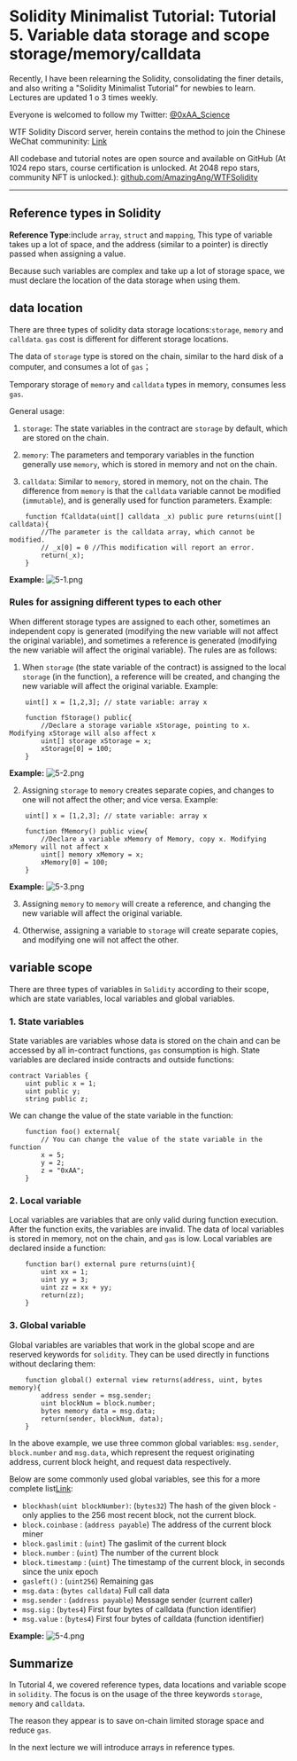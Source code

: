 # Solidity Minimalist Tutorial: Tutorial 5. Variable data storage and scope storage/memory/calldata

Recently, I have been relearning the Solidity, consolidating the finer details, and also writing a "Solidity Minimalist Tutorial" for newbies to learn. Lectures are updated 1 o 3 times weekly. 

Everyone is welcomed to follow my Twitter: [@0xAA_Science](https://twitter.com/0xAA_Science)

WTF Solidity Discord server, herein contains the method to join the Chinese WeChat communinity: [Link](https://discord.gg/5akcruXrsk)

All codebase and tutorial notes are open source and available on GitHub (At 1024 repo stars, course certification is unlocked. At 2048 repo stars, community NFT is unlocked.): [github.com/AmazingAng/WTFSolidity](https://github.com/AmazingAng/WTFSolidity)

-----

## Reference types in Solidity
**Reference Type**:include `array`, `struct` and `mapping`, This type of variable takes up a lot of space, and the address (similar to a pointer) is directly passed when assigning a value. 

Because such variables are complex and take up a lot of storage space, we must declare the location of the data storage when using them.

## data location
There are three types of solidity data storage locations:`storage`, `memory` and `calldata`. `gas` cost is different for different storage locations. 

The data of `storage` type is stored on the chain, similar to the hard disk of a computer, and consumes a lot of `gas`；

Temporary storage of `memory` and `calldata` types in memory, consumes less `gas`. 

General usage:

1. `storage`: The state variables in the contract are `storage` by default, which are stored on the chain. 

2. `memory`: The parameters and temporary variables in the function generally use `memory`, which is stored in memory and not on the chain. 

3. `calldata`: Similar to `memory`, stored in memory, not on the chain. The difference from `memory` is that the `calldata` variable cannot be modified (`immutable`), and is generally used for function parameters. Example:

```solidity
    function fCalldata(uint[] calldata _x) public pure returns(uint[] calldata){
        //The parameter is the calldata array, which cannot be modified.
        // _x[0] = 0 //This modification will report an error.
        return(_x);
    }
```
**Example:**
![5-1.png](./img/5-1.png)

### Rules for assigning different types to each other
When different storage types are assigned to each other, sometimes an independent copy is generated (modifying the new variable will not affect the original variable), and sometimes a reference is generated (modifying the new variable will affect the original variable). The rules are as follows:

1. When `storage` (the state variable of the contract) is assigned to the local `storage` (in the function), a reference will be created, and changing the new variable will affect the original variable. Example:
```solidity
    uint[] x = [1,2,3]; // state variable: array x

    function fStorage() public{
        //Declare a storage variable xStorage, pointing to x. Modifying xStorage will also affect x
        uint[] storage xStorage = x;
        xStorage[0] = 100;
    }
```
**Example:**
![5-2.png](./img/5-2.png)

2. Assigning `storage` to `memory` creates separate copies, and changes to one will not affect the other; and vice versa. Example:
```solidity
    uint[] x = [1,2,3]; // state variable: array x
    
    function fMemory() public view{
        //Declare a variable xMemory of Memory, copy x. Modifying xMemory will not affect x
        uint[] memory xMemory = x;
        xMemory[0] = 100;
    }
```
**Example:**
![5-3.png](./img/5-3.png)

3. Assigning `memory` to `memory` will create a reference, and changing the new variable will affect the original variable.

4. Otherwise, assigning a variable to `storage` will create separate copies, and modifying one will not affect the other.

## variable scope
There are three types of variables in `Solidity` according to their scope, which are state variables, local variables and global variables.
### 1. State variables
State variables are variables whose data is stored on the chain and can be accessed by all in-contract functions, `gas` consumption is high. 
State variables are declared inside contracts and outside functions:
```solidity
contract Variables {
    uint public x = 1;
    uint public y;
    string public z;
```

We can change the value of the state variable in the function:
```solidity
    function foo() external{
        // You can change the value of the state variable in the function
        x = 5;
        y = 2;
        z = "0xAA";
    }
```

### 2. Local variable
Local variables are variables that are only valid during function execution. After the function exits, the variables are invalid. The data of local variables is stored in memory, not on the chain, and `gas` is low. 
Local variables are declared inside a function:
```solidity
    function bar() external pure returns(uint){
        uint xx = 1;
        uint yy = 3;
        uint zz = xx + yy;
        return(zz);
    }
```

### 3. Global variable
Global variables are variables that work in the global scope and are reserved keywords for `solidity`. They can be used directly in functions without declaring them:

```solidity
    function global() external view returns(address, uint, bytes memory){
        address sender = msg.sender;
        uint blockNum = block.number;
        bytes memory data = msg.data;
        return(sender, blockNum, data);
    }
```
In the above example, we use three common global variables: `msg.sender`, `block.number` and `msg.data`, which represent the request originating address, current block height, and request data respectively. 

Below are some commonly used global variables, see this for a more complete list[Link](https://learnblockchain.cn/docs/solidity/units-and-global-variables.html#special-variables-and-functions):

- `blockhash(uint blockNumber)`: (`bytes32`)         The hash of the given block - only applies to the 256 most recent block, not the current block. 
- `block.coinbase`             : (`address payable`) The address of the current block miner
- `block.gaslimit`             : (`uint`)            The gaslimit of the current block
- `block.number`               : (`uint`)            The number of the current block
- `block.timestamp`            : (`uint`)            The timestamp of the current block, in seconds since the unix epoch
- `gasleft()`                  : (`uint256`)         Remaining gas
- `msg.data`                   : (`bytes calldata`)  Full call data
- `msg.sender`                 : (`address payable`) Message sender (current caller)
- `msg.sig`                    : (`bytes4`)          First four bytes of calldata (function identifier)
- `msg.value`                  : (`bytes4`)          First four bytes of calldata (function identifier)

**Example:**
![5-4.png](./img/5-4.png)
## Summarize
In Tutorial 4, we covered reference types, data locations and variable scope in `solidity`. The focus is on the usage of the three keywords `storage`, `memory` and `calldata`. 

The reason they appear is to save on-chain limited storage space and reduce `gas`. 

In the next lecture we will introduce arrays in reference types. 

